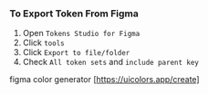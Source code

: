 ### To Export Token From Figma

1. Open `Tokens Studio for Figma`
2. Click `tools`
3. Click `Export to file/folder`
4. Check `All token sets` and `include parent key`

figma color generator [https://uicolors.app/create]

